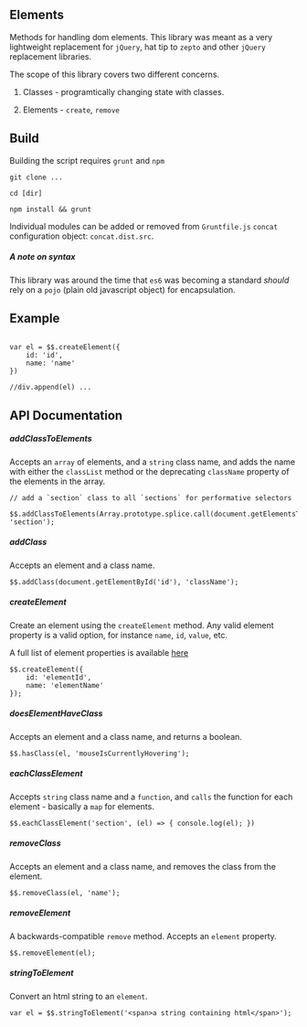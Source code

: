 ## Elements
Methods for handling dom elements.  This library was meant as a very lightweight replacement for `jQuery`, hat tip to `zepto` and other `jQuery` replacement libraries.

The scope of this library covers two different concerns.

1. Classes - programtically changing state with classes. 

2. Elements - `create`, `remove`


## Build

Building the script requires `grunt` and `npm`

```
git clone ...

cd [dir]

npm install && grunt

```

Individual modules can be added or removed from `Gruntfile.js` `concat` configuration object: `concat.dist.src`.   

##### A note on syntax
This library was around the time that `es6` was becoming a standard *should* rely on a `pojo` (plain old javascript object) for encapsulation.  

## Example

```

var el = $$.createElement({
	id: 'id',
	name: 'name'
})

//div.append(el) ...

```

## API Documentation

##### addClassToElements

Accepts an `array` of elements, and a `string` class name, and adds the name with either the `classList` method or the deprecating `className` property of the elements in the array. 

```
// add a `section` class to all `sections` for performative selectors
 $$.addClassToElements(Array.prototype.splice.call(document.getElementsTag('section')), 'section');

``` 

##### addClass

Accepts an element and a class name.

```
$$.addClass(document.getElementById('id'), 'className');
```

##### createElement

Create an element using the `createElement` method.  Any valid element property is a valid option, for instance `name`, `id`, `value`, etc. 

A full list of element properties is available [here](https://developer.mozilla.org/en-US/docs/Web/API/Element)

```
$$.createElement({
    id: 'elementId',
    name: 'elementName'
});
```

##### doesElementHaveClass

Accepts an element and a class name, and returns a boolean.

```
$$.hasClass(el, 'mouseIsCurrentlyHovering');
```

##### eachClassElement

Accepts `string` class name and a `function`, and `calls` the function for each element - basically a `map` for elements. 

```
$$.eachClassElement('section', (el) => { console.log(el); })
```



##### removeClass

Accepts an element and a class name, and removes the class from the element.

```
$$.removeClass(el, 'name');
```


##### removeElement

A backwards-compatible `remove` method.  Accepts an `element` property. 

```
$$.removeElement(el);
```

##### stringToElement

Convert an html string to an `element`. 

```
var el = $$.stringToElement('<span>a string containing html</span>');
```
